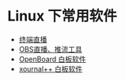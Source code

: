 # Linux 下常用软件

* [终端直播](https://asciinema.org/)
* [OBS直播、推流工具](https://obsproject.com/)
* [OpenBoard 白板软件](http://openboard.ch/)
* [xournal++ 白板软件](https://xournalpp.github.io/)
